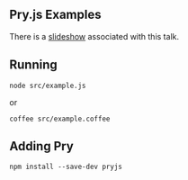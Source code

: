 ## Pry.js Examples

There is a [slideshow](http://www.slideshare.net/BlaineSch/pryjs-44754467) associated with this talk.

## Running

~~~
node src/example.js
~~~

or

~~~
coffee src/example.coffee
~~~


## Adding Pry

~~~
npm install --save-dev pryjs
~~~
